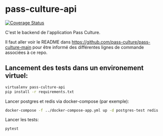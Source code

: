 # pass-culture-api

[![Coverage Status](https://coveralls.io/repos/github/betagouv/pass-culture-api/badge.svg)](https://coveralls.io/github/betagouv/pass-culture-api)

C'est le backend de l'application Pass Culture.

Il faut aller voir le README dans https://github.com/pass-culture/pass-culture-main
pour être informé des différentes lignes de commande associées à ce repo.

## Lancement des tests dans un environement virtuel:

```bash
virtualenv pass-culture-api
pip install -r requirements.txt
```

Lancer postgres et redis via docker-compose (par exemple):
```bash
docker-compose -f ../docker-compose-app.yml up -d postgres-test redis
```

Lancer les tests:
```bash
pytest
```
